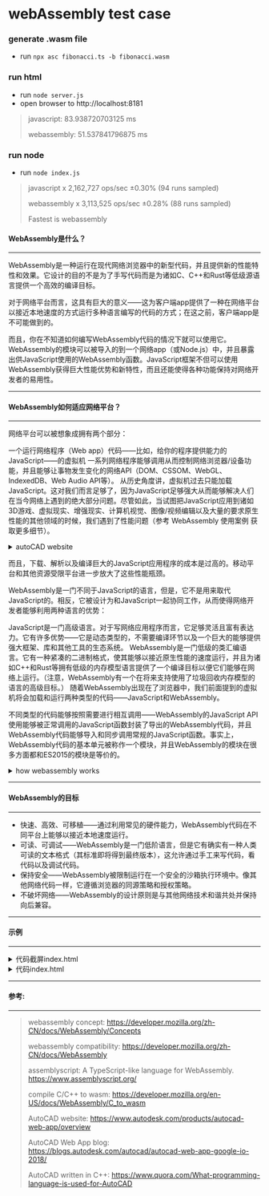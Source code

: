 # webAssembly test case

### generate .wasm file

- run `npx asc fibonacci.ts -b fibonacci.wasm`

### run html

- run `node server.js`
- open browser to http://localhost:8181

>javascript: 83.938720703125 ms
>
>webassembly: 51.537841796875 ms

### run node

- run `node index.js`

> javascript x 2,162,727 ops/sec ±0.30% (94 runs sampled)
>
> webassembly x 3,113,525 ops/sec ±0.28% (88 runs sampled)
>
> Fastest is webassembly




#### WebAssembly是什么？
---

WebAssembly是一种运行在现代网络浏览器中的新型代码，并且提供新的性能特性和效果。它设计的目的不是为了手写代码而是为诸如C、C++和Rust等低级源语言提供一个高效的编译目标。

对于网络平台而言，这具有巨大的意义——这为客户端app提供了一种在网络平台以接近本地速度的方式运行多种语言编写的代码的方式；在这之前，客户端app是不可能做到的。

而且，你在不知道如何编写WebAssembly代码的情况下就可以使用它。WebAssembly的模块可以被导入的到一个网络app（或Node.js）中，并且暴露出供JavaScript使用的WebAssembly函数。JavaScript框架不但可以使用WebAssembly获得巨大性能优势和新特性，而且还能使得各种功能保持对网络开发者的易用性。

---
#### WebAssembly如何适应网络平台？
---
网络平台可以被想象成拥有两个部分：

一个运行网络程序（Web app）代码——比如，给你的程序提供能力的JavaScript——的虚拟机
一系列网络程序能够调用从而控制网络浏览器/设备功能，并且能够让事物发生变化的网络API（DOM、CSSOM、WebGL、IndexedDB、Web Audio API等）。
从历史角度讲，虚拟机过去只能加载JavaScript。这对我们而言足够了，因为JavaScript足够强大从而能够解决人们在当今网络上遇到的绝大部分问题。尽管如此，当试图把JavaScript应用到诸如3D游戏、虚拟现实、增强现实、计算机视觉、图像/视频编辑以及大量的要求原生性能的其他领域的时候，我们遇到了性能问题（参考 WebAssembly 使用案例 获取更多细节）。

<details>
  <summary>autoCAD website</summary>
  
  ![autoCAD](https://user-images.githubusercontent.com/38830527/140081085-51bce7b4-9947-43f0-83b5-0eec1a4ac4b0.PNG)
</details>

而且，下载、解析以及编译巨大的JavaScript应用程序的成本是过高的。移动平台和其他资源受限平台进一步放大了这些性能瓶颈。

WebAssembly是一门不同于JavaScript的语言，但是，它不是用来取代JavaScript的。相反，它被设计为和JavaScript一起协同工作，从而使得网络开发者能够利用两种语言的优势：

JavaScript是一门高级语言。对于写网络应用程序而言，它足够灵活且富有表达力。它有许多优势——它是动态类型的，不需要编译环节以及一个巨大的能够提供强大框架、库和其他工具的生态系统。
WebAssembly是一门低级的类汇编语言。它有一种紧凑的二进制格式，使其能够以接近原生性能的速度运行，并且为诸如C++和Rust等拥有低级的内存模型语言提供了一个编译目标以便它们能够在网络上运行。（注意，WebAssembly有一个在将来支持使用了垃圾回收内存模型的语言的高级目标。）
随着WebAssembly出现在了浏览器中，我们前面提到的虚拟机将会加载和运行两种类型的代码——JavaScript和WebAssembly。

不同类型的代码能够按照需要进行相互调用——WebAssembly的JavaScript API使用能够被正常调用的JavaScript函数封装了导出的WebAssembly代码，并且WebAssembly代码能够导入和同步调用常规的JavaScript函数。事实上，WebAssembly代码的基本单元被称作一个模块，并且WebAssembly的模块在很多方面都和ES2015的模块是等价的。

<details>
  <summary>how webassembly works</summary>
  
  ![flowchart](https://media.prod.mdn.mozit.cloud/attachments/2017/02/15/14647/b5965e58a92d6d4b99a1b5a435253290/emscripten-diagram.png)
</details>

---
#### WebAssembly的目标
---

- 快速、高效、可移植——通过利用常见的硬件能力，WebAssembly代码在不同平台上能够以接近本地速度运行。
- 可读、可调试——WebAssembly是一门低阶语言，但是它有确实有一种人类可读的文本格式（其标准即将得到最终版本），这允许通过手工来写代码，看代码以及调试代码。
- 保持安全——WebAssembly被限制运行在一个安全的沙箱执行环境中。像其他网络代码一样，它遵循浏览器的同源策略和授权策略。
- 不破坏网络——WebAssembly的设计原则是与其他网络技术和谐共处并保持向后兼容。

---
#### 示例
---

<details>
  <summary>代码截屏index.html</summary>
  
  ![index.html](https://user-images.githubusercontent.com/38830527/140651225-ce28577e-3b07-40ee-813d-d45cb7fc4e79.PNG)
</details>
<details>
  <summary>代码index.html</summary>

```javascript
  概念：
 
      模块：表示一个已经被浏览器编译为可执行机器码的WebAssembly二进制代码。一个模块是无状态的，并且像一个二进制大对象（Blob）一样能够被缓存到IndexedDB中或者在windows和workers之间进行共享（通过postMessage() (en-US)函数）。一个模块能够像一个ES2015的模块一样声明导入和导出。
  
      内存：ArrayBuffer，大小可变。本质上是连续的字节数组，WebAssembly的低级内存存取指令可以对它进行读写操作。
   
      表格：带类型数组，大小可变。表格中的项存储了不能作为原始字节存储在内存里的对象的引用（为了安全和可移植性的原因）。
   
      实例：一个模块及其在运行时使用的所有状态，包括内存、表格和一系列导入值。一个实例就像一个已经被加载到一个拥有一组特定导入的特定的全局变量的ES2015模块。
  //fibonacci.ts
  // 语言assemblyscript: https://www.assemblyscript.org/
  export function fibonacci(n: i32): i32{
    return n<=1
        ?1
        :n<=2
            ?1
            :fibonacci(n-1)+fibonacci(n-2)
  }

  //  index.html
  //  胶水代码
    async function getWASM() {
      const env = {
        memoryBase: 0,
        tableBase: 0,
        memory: new WebAssembly.Memory({
          initial: 256
        }),
        table: new WebAssembly.Table({
          initial: 0,
          element: 'anyfunc'
        })
      }
      const fetchResult = await fetch('./fibonacci.wasm')
      const typedArray = await fetchResult.arrayBuffer(fetchResult)
      const result = await WebAssembly.instantiate(typedArray, {
        env: env
      })
      return result.instance.exports.fibonacci
    }
    (async () => {
      const fibonacciScript = n => 
        n <= 1 ? 1 : n <= 2 ? 1 : fibonacciScript(n - 1) + fibonacciScript(n - 2)
      const fibonacciWASM = await getWASM()
      console.time('javascript')
      fibonacciScript(35)
      console.timeEnd('javascript')
      console.time('webassembly')
      fibonacciWASM(35)
      console.timeEnd('webassembly')
    })()
// javascript: 64.222900390625 ms
//  webassembly: 55.152099609375 ms
```
</details>


---
#### 参考:
---

> webassembly concept: https://developer.mozilla.org/zh-CN/docs/WebAssembly/Concepts
>
> webassembly compatibility: https://developer.mozilla.org/zh-CN/docs/WebAssembly
>
> assemblyscript: A TypeScript-like language for WebAssembly. https://www.assemblyscript.org/
>
> compile C/C++ to wasm: https://developer.mozilla.org/en-US/docs/WebAssembly/C_to_wasm
>
> AutoCAD website: https://www.autodesk.com/products/autocad-web-app/overview
>
> AutoCAD Web App blog: https://blogs.autodesk.com/autocad/autocad-web-app-google-io-2018/
>
> AutoCAD written in C++: https://www.quora.com/What-programming-language-is-used-for-AutoCAD
